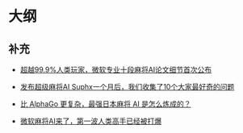 
# 大纲

## 补充


- [超越99.9%人类玩家，微软专业十段麻将AI论文细节首次公布](https://zhuanlan.zhihu.com/p/126592324)


- [发布超级麻将AI Suphx一个月后，我们收集了10个大家最好奇的问题](https://www.msra.cn/zh-cn/news/features/suphx-faq)
- [比 AlphaGo 更复杂，最强日本麻将 AI 是怎么炼成的？](https://36kr.com/p/5242373)
- [微软麻将AI来了，第一波人类高手已经被打爆](https://36kr.com/p/5240923)
